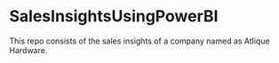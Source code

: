 # SalesInsightsUsingPowerBI
This repo consists of the sales insights of a company named as Atlique Hardware.
